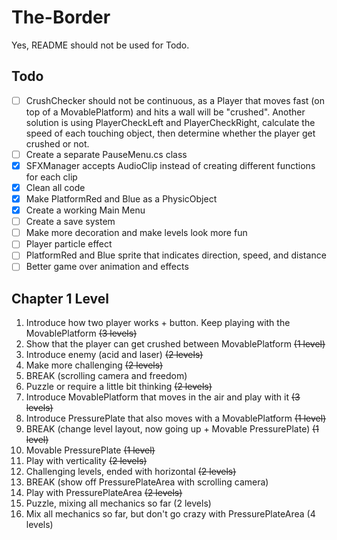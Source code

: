 # The-Border

Yes, README should not be used for Todo.

## Todo

- [ ] CrushChecker should not be continuous, as a Player that moves fast (on top of a MovablePlatform) and hits a wall will be "crushed". Another solution is using PlayerCheckLeft and PlayerCheckRight, calculate the speed of each touching object, then determine whether the player get crushed or not.
- [ ] Create a separate PauseMenu.cs class
- [x] SFXManager accepts AudioClip instead of creating different functions for each clip
- [x] Clean all code
- [x] Make PlatformRed and Blue as a PhysicObject
- [x] Create a working Main Menu
- [ ] Create a save system
- [ ] Make more decoration and make levels look more fun
- [ ] Player particle effect
- [ ] PlatformRed and Blue sprite that indicates direction, speed, and distance
- [ ] Better game over animation and effects

## Chapter 1 Level

1. Introduce how two player works + button. Keep playing with the MovablePlatform ~~(3 levels)~~
2. Show that the player can get crushed between MovablePlatform ~~(1 level)~~
2. Introduce enemy (acid and laser) ~~(2 levels)~~
4. Make more challenging ~~(2 levels)~~
5. BREAK (scrolling camera and freedom)
6. Puzzle or require a little bit thinking ~~(2 levels)~~
7. Introduce MovablePlatform that moves in the air and play with it ~~(3 levels)~~
8. Introduce PressurePlate that also moves with a MovablePlatform ~~(1 level)~~
8. BREAK (change level layout, now going up + Movable PressurePlate) ~~(1 level)~~
10. Movable PressurePlate ~~(1 level)~~
9. Play with verticality ~~(2 levels)~~
12. Challenging levels, ended with horizontal ~~(2 levels)~~
13. BREAK (show off PressurePlateArea with scrolling camera)
14. Play with PressurePlateArea ~~(2 levels)~~
14. Puzzle, mixing all mechanics so far (2 levels)
16. Mix all mechanics so far, but don't go crazy with PressurePlateArea (4 levels)